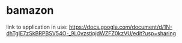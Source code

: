 # bamazon


link to application in use:
https://docs.google.com/document/d/1N-dhTgIE7zSkBRPBSV54O-_9L0vzstipjdWZFZ0kzVU/edit?usp=sharing
